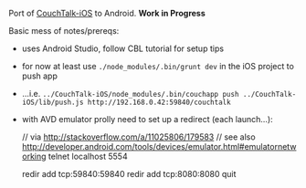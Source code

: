 Port of [CouchTalk-iOS](https://github.com/natevw/CouchTalk-iOS) to Android. **Work in Progress**

Basic mess of notes/prereqs:

- uses Android Studio, follow CBL tutorial for setup tips

- for now at least use `./node_modules/.bin/grunt dev` in the iOS project to push app

- …i.e. `../CouchTalk-iOS/node_modules/.bin/couchapp push ../CouchTalk-iOS/lib/push.js http://192.168.0.42:59840/couchtalk`

- with AVD emulator prolly need to set up a redirect (each launch…):

    // via http://stackoverflow.com/a/11025806/179583
    // see also <http://developer.android.com/tools/devices/emulator.html#emulatornetworking>
    telnet localhost 5554
    
    redir add tcp:59840:59840
    redir add tcp:8080:8080
    quit

